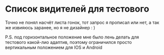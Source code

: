 # Список видителей для тестового

<p>Точно не понял насчёт листа гонок, тот запрос я прописал или нет, а так же извияюсь заранее, но я не дизайнер : )</p>
<p>P.S. под горизонтальное положение мне было лень делать для тестового какой-лио адаптив, поэтому ограничился просто вертикальным положением для IOS и Android</p>
